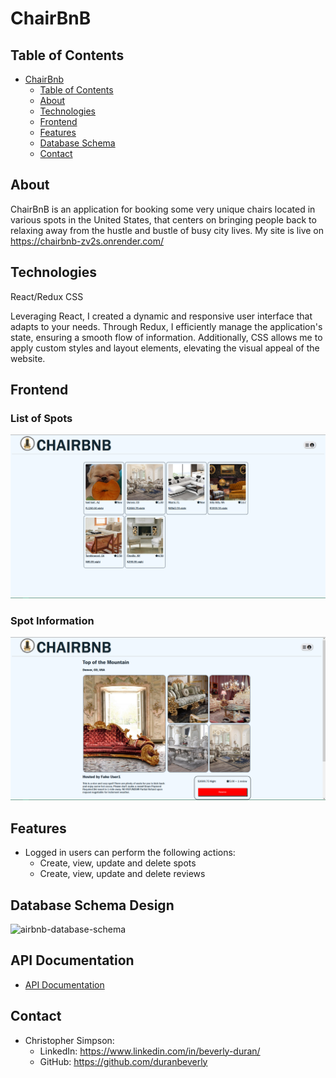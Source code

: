 # ChairBnB

## Table of Contents
- [ChairBnb](#ChairBnB)
  - [Table of Contents](#table-of-contents)
  - [About](#about)
  - [Technologies](#technologies)
  - [Frontend](#frontend)
  - [Features](#features)
  - [Database Schema](#database-schema-design)
  - [Contact](#contact)

## About
ChairBnB is an application for booking some very unique chairs located in various spots in the United States, that centers on bringing people back to relaxing away from the hustle and bustle of busy city lives. My site is live on https://chairbnb-zv2s.onrender.com/

## Technologies
React/Redux CSS

Leveraging React, I created a dynamic and responsive user interface that adapts to your needs. Through Redux, I efficiently manage the application's state, ensuring a smooth flow of information. Additionally, CSS allows me to apply custom styles and layout elements, elevating the visual appeal of the website.
<!--!!END -->
<!--!!ADD -->
<!-- # `<name of application here>` -->
<!--!!END_ADD -->

## Frontend

### List of Spots
![Screenshot](./authenticate-me/frontend/public/chairbnb-allspots.PNG)

### Spot Information
![Screenshot](./authenticate-me/frontend/public/chairbnb-spotdetails.PNG)


## Features
- Logged in users can perform the following actions:
  - Create, view, update and delete spots
  - Create, view, update and delete reviews

## Database Schema Design

<!--!!START SILENT -->
![airbnb-database-schema]

[airbnb-database-schema]: https://appacademy-open-assets.s3.us-west-1.amazonaws.com/Modular-Curriculum/content/week-12/airbnb-db-schema.png
[airbnb-db-diagram-info]: https://appacademy-open-assets.s3.us-west-1.amazonaws.com/Modular-Curriculum/content/week-12/airbnb-db-diagram-info.txt
<!--!!END -->
<!--!!ADD -->
<!-- `<insert database schema design here>` -->
<!--!!END_ADD -->

## API Documentation
- [API Documentation](./oldREADME.md)

## Contact

* Christopher Simpson:
    * LinkedIn: https://www.linkedin.com/in/beverly-duran/
    * GitHub: https://github.com/duranbeverly